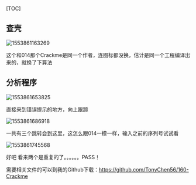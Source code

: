 [TOC]

## 查壳

![1553861163269](assets/1553861163269.png)

这个和014那个Crackme是同一个作者，连图标都没换，估计是同一个工程编译出来的，就换了下算法

## 分析程序

![1553861653825](assets/1553861653825.png)

直接来到错误提示的地方，向上跟踪

![1553861686918](assets/1553861686918.png)

一共有三个跳转会到这里，这怎么跟014一模一样，输入之前的序列号试试看

![1553861745568](assets/1553861745568.png)

好吧 看来两个是重复的了。。。。。。PASS！

需要相关文件的可以到我的Github下载：https://github.com/TonyChen56/160-Crackme